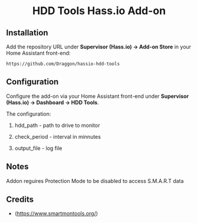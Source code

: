 <div align="center">
<h1>HDD Tools Hass.io Add-on</h1>
</div>


## Installation

Add the repository URL under **Supervisor (Hass.io) → Add-on Store** in your Home Assistant front-end:

    https://github.com/Draggon/hassio-hdd-tools


## Configuration

Configure the add-on via your Home Assistant front-end under **Supervisor (Hass.io) → Dashboard → HDD Tools**.

The configuration:

1. hdd_path - path to drive to monitor

2. check_period - interval in minnutes

3. output_file - log file

## Notes

Addon reguires Protection Mode to be disabled to access S.M.A.R.T data

## Credits

- (https://www.smartmontools.org/)